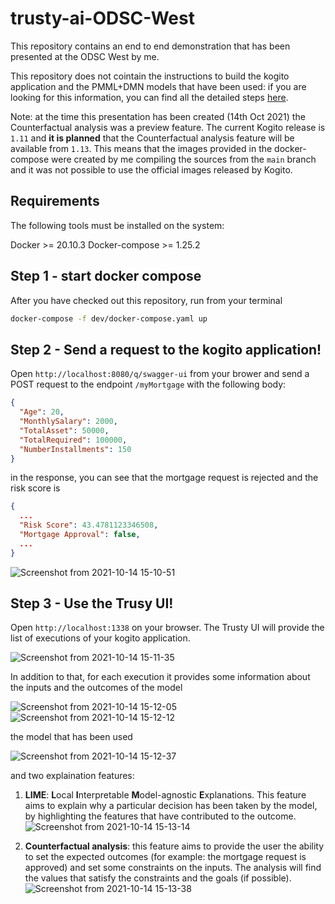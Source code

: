# trusty-ai-ODSC-West

This repository contains an end to end demonstration that has been presented at the ODSC West by me. 

This repository does not cointain the instructions to build the kogito application and the PMML+DMN models that have been used: if you are looking for this information, you can find all the detailed steps [here](https://github.com/r00ta/from-data-to-kogito-demo).

Note: at the time this presentation has been created (14th Oct 2021) the Counterfactual analysis was a preview feature. The current Kogito release is `1.11` and **it is planned** that the Counterfactual analysis feature will be available from `1.13`. This means that the images provided in the docker-compose were created by me compiling the sources from the `main` branch and it was not possible to use the official images released by Kogito.  

## Requirements
The following tools must be installed on the system:

Docker >= 20.10.3
Docker-compose >= 1.25.2

## Step 1 - start docker compose

After you have checked out this repository, run from your terminal 
 
```bash
docker-compose -f dev/docker-compose.yaml up
```

## Step 2 - Send a request to the kogito application!

Open `http://localhost:8080/q/swagger-ui` from your brower and send a POST request to the endpoint `/myMortgage` with the following body:

```json
{
  "Age": 20,
  "MonthlySalary": 2000,
  "TotalAsset": 50000,
  "TotalRequired": 100000,
  "NumberInstallments": 150
}
```

in the response, you can see that the mortgage request is rejected and the risk score is

```json
{
  ...
  "Risk Score": 43.4781123346508,
  "Mortgage Approval": false,
  ...
}
```

![Screenshot from 2021-10-14 15-10-51](https://user-images.githubusercontent.com/18282531/137323888-0c50ff6e-5e56-45bc-a3b0-3ebf7b92aa3e.png)

## Step 3 - Use the Trusy UI!

Open `http://localhost:1338` on your browser. The Trusty UI will provide the list of executions of your kogito application. 

![Screenshot from 2021-10-14 15-11-35](https://user-images.githubusercontent.com/18282531/137323965-731faf0a-657b-4899-b7e4-1c60c9f0da2a.png)

In addition to that, for each execution it provides some information about the inputs and the outcomes of the model

![Screenshot from 2021-10-14 15-12-05](https://user-images.githubusercontent.com/18282531/137324052-198d5607-5193-4407-8bb8-77eabac651a1.png)
![Screenshot from 2021-10-14 15-12-12](https://user-images.githubusercontent.com/18282531/137324059-9013e127-f913-4429-be43-5b63de55e4d7.png)

the model that has been used 

![Screenshot from 2021-10-14 15-12-37](https://user-images.githubusercontent.com/18282531/137324141-4d1b5e0f-20df-4e72-adea-cecf4d56e7f7.png)

and two explaination features: 

1) **LIME**: **L**ocal **I**nterpretable **M**odel-agnostic **E**xplanations. This feature aims to explain why a particular decision has been taken by the model, by highlighting the features that have contributed to the outcome. 
![Screenshot from 2021-10-14 15-13-14](https://user-images.githubusercontent.com/18282531/137324256-e39fc270-db5f-41da-8e7d-952717215043.png)

2) **Counterfactual analysis**: this feature aims to provide the user the ability to set the expected outcomes (for example: the mortgage request is approved) and set some constraints on the inputs. The analysis will find the values that satisfy the constraints and the goals (if possible).
![Screenshot from 2021-10-14 15-13-38](https://user-images.githubusercontent.com/18282531/137324326-04770b5f-ab1a-4781-89f9-6d53430b8eb4.png)


